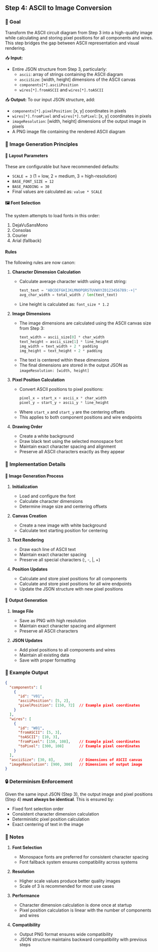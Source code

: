 ## Step 4: ASCII to Image Conversion

### 🎨 Goal

Transform the ASCII circuit diagram from Step 3 into a high-quality image while calculating and storing pixel positions for all components and wires. This step bridges the gap between ASCII representation and visual rendering.

📥 **Input:**
- Entire JSON structure from Step 3, particularly:
  - `ascii`: array of strings containing the ASCII diagram
  - `asciiSize`: [width, height] dimensions of the ASCII canvas
  - `components[*].asciiPosition`
  - `wires[*].fromASCII` and `wires[*].toASCII`

📤 **Output:**
To our input JSON structure, add:
- `components[*].pixelPosition`: [x, y] coordinates in pixels
- `wires[*].fromPixel` and `wires[*].toPixel`: [x, y] coordinates in pixels
- `imageResolution`: [width, height] dimensions of the output image in pixels
- A PNG image file containing the rendered ASCII diagram

### 🎯 Image Generation Principles

#### 📏 Layout Parameters
These are configurable but have recommended defaults:
- `SCALE = 3` (1 = low, 2 = medium, 3 = high-resolution)
- `BASE_FONT_SIZE = 12`
- `BASE_PADDING = 30`
- Final values are calculated as: `value * SCALE`

#### 🖼️ Font Selection
The system attempts to load fonts in this order:
1. DejaVuSansMono
2. Consolas
3. Courier
4. Arial (fallback)

#### Rules
The following rules are now canon:

1. **Character Dimension Calculation**
   - Calculate average character width using a test string:
     ```python
     test_text = "ABCDEFGHIJKLMNOPQRSTUVWXYZ0123456789:-+|"
     avg_char_width = total_width / len(test_text)
     ```
   - Line height is calculated as: `font_size * 1.2`

2. **Image Dimensions**
   - The image dimensions are calculated using the ASCII canvas size from Step 3:
     ```python
     text_width = ascii_size[0] * char_width
     text_height = ascii_size[1] * line_height
     img_width = text_width + 2 * padding
     img_height = text_height + 2 * padding
     ```
   - The text is centered within these dimensions
   - The final dimensions are stored in the output JSON as `imageResolution: [width, height]`

3. **Pixel Position Calculation**
   - Convert ASCII positions to pixel positions:
     ```python
     pixel_x = start_x + ascii_x * char_width
     pixel_y = start_y + ascii_y * line_height
     ```
   - Where `start_x` and `start_y` are the centering offsets
   - This applies to both component positions and wire endpoints

4. **Drawing Order**
   - Create a white background
   - Draw black text using the selected monospace font
   - Maintain exact character spacing and alignment
   - Preserve all ASCII characters exactly as they appear

### 🔄 Implementation Details

#### 🎨 Image Generation Process

1. **Initialization**
   - Load and configure the font
   - Calculate character dimensions
   - Determine image size and centering offsets

2. **Canvas Creation**
   - Create a new image with white background
   - Calculate text starting position for centering

3. **Text Rendering**
   - Draw each line of ASCII text
   - Maintain exact character spacing
   - Preserve all special characters (:, -, |, +)

4. **Position Updates**
   - Calculate and store pixel positions for all components
   - Calculate and store pixel positions for all wire endpoints
   - Update the JSON structure with new pixel positions

#### 💾 Output Generation

1. **Image File**
   - Save as PNG with high resolution
   - Maintain exact character spacing and alignment
   - Preserve all ASCII characters

2. **JSON Updates**
   - Add pixel positions to all components and wires
   - Maintain all existing data
   - Save with proper formatting

### 📐 Example Output

```json
{
  "components": [
    {
      "id": "V01",
      "asciiPosition": [5, 2],
      "pixelPosition": [150, 72]  // Example pixel coordinates
    }
  ],
  "wires": [
    {
      "id": "W01",
      "fromASCII": [5, 3],
      "toASCII": [10, 3],
      "fromPixel": [150, 108],    // Example pixel coordinates
      "toPixel": [300, 108]       // Example pixel coordinates
    }
  ],
  "asciiSize": [30, 8],           // Dimensions of ASCII canvas
  "imageResolution": [900, 300]   // Dimensions of output image
}
```

### 🔒 Determinism Enforcement

Given the same input JSON (Step 3), the output image and pixel positions (Step 4) **must always be identical**. This is ensured by:
- Fixed font selection order
- Consistent character dimension calculation
- Deterministic pixel position calculation
- Exact centering of text in the image

### 📝 Notes

1. **Font Selection**
   - Monospace fonts are preferred for consistent character spacing
   - Font fallback system ensures compatibility across systems

2. **Resolution**
   - Higher scale values produce better quality images
   - Scale of 3 is recommended for most use cases

3. **Performance**
   - Character dimension calculation is done once at startup
   - Pixel position calculation is linear with the number of components and wires

4. **Compatibility**
   - Output PNG format ensures wide compatibility
   - JSON structure maintains backward compatibility with previous steps 